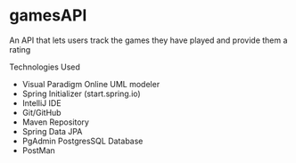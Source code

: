 # gamesAPI
An API that lets users track the games they have played and provide them a rating

Technologies Used
- Visual Paradigm Online UML modeler
- Spring Initializer (start.spring.io)
- IntelliJ IDE
- Git/GitHub
- Maven Repository
- Spring Data JPA 
- PgAdmin PostgresSQL Database 
- PostMan
